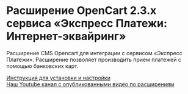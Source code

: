 ﻿# Расширение OpenCart 2.3.x сервиса «Экспресс Платежи: Интернет-эквайринг»
<p>Расширение CMS Opencart для интеграции с сервисом «Экспресс Платежи». Расширение позволяет производить прием платежей с помощью банковских карт.</p>
 <a href="https://express-pay.by/cms-extensions/opencart#2_3_x">Инструкция для установки и настройки</a><br/>
 <a href="https://www.youtube.com/c/express-pay-by">Наш Youtube канал с опубликованными видео по расширениям</a>
